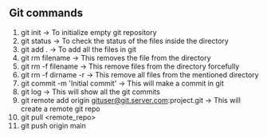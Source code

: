Git commands
---------------------------------------
1.  git init   -> To initialize empty git repository
2.  git status    -> To check the status of the files inside the directory
3.  git add .      -> To add all the files in git
4.  git rm filename    -> This removes the file from the directory
5.  git rm -f filename    -> This remove files from the directory forcefully
6.  git rm -f dirname -r   -> This remove all files from the mentioned directory
7.  git commit -m 'Initial commit'    -> This will make a commit in git
8.  git log  -> This will show all the git commits
9.  git remote add origin gituser@git.server.com:project.git   -> This will create a remote git repo
10. git pull <remote_repo>
11. git push origin main
